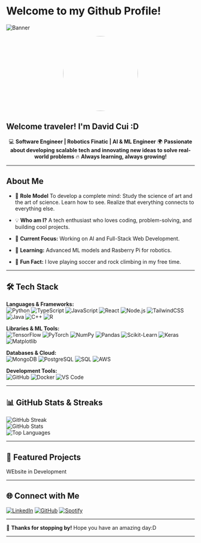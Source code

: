 # Welcome to my Github Profile!

![Banner](https://www.canva.com/design/DAGhcnWOTsQ/2LRDhqz4meHHyovePuuIsQ/view)  

<p align="center">
  <img src="https://your-image-url.com/your-photo.jpg" width="200" height="200" style="border-radius: 50%" />
</p>

## Welcome traveler! I'm David Cui :D

<p align="center">
  💻 <b>Software Engineer | Robotics Finatic | AI & ML Engineer</b>  
  🌍 <b>Passionate about developing scalable tech and innovating new ideas to solve real-world problems</b>  
  🔥 <b>Always learning, always growing!</b>
</p>

---

## About Me
- 🎯 **Role Model** To develop a complete mind: Study the science of art and the art of science. Learn how to see. Realize that everything connects to everything else.

- 💡 **Who am I?** A tech enthusiast who loves coding, problem-solving, and building cool projects.
- 🎯 **Current Focus:** Working on AI and Full-Stack Web Development.
- 🌱 **Learning:** Advanced ML models and Rasberry Pi for robotics.
- 🧗 **Fun Fact:** I love playing soccer and rock climbing in my free time.

---

## 🛠️ Tech Stack

**Languages & Frameworks:**  
![Python](https://img.shields.io/badge/Python-3776AB?style=for-the-badge&logo=python&logoColor=white)
![TypeScript](https://img.shields.io/badge/TypeScript-3178C6?style=for-the-badge&logo=typescript&logoColor=white)
![JavaScript](https://img.shields.io/badge/JavaScript-F7DF1E?style=for-the-badge&logo=javascript&logoColor=black)
![React](https://img.shields.io/badge/React-61DAFB?style=for-the-badge&logo=react&logoColor=black)
![Node.js](https://img.shields.io/badge/Node.js-43853D?style=for-the-badge&logo=node.js&logoColor=white)
![TailwindCSS](https://img.shields.io/badge/TailwindCSS-38B2AC?style=for-the-badge&logo=tailwind-css&logoColor=white)
![Java](https://img.shields.io/badge/Java-ED8B00?style=for-the-badge&logo=java&logoColor=white)
![C++](https://img.shields.io/badge/C++-00599C?style=for-the-badge&logo=c%2B%2B&logoColor=white)
![R](https://img.shields.io/badge/R-276DC3?style=for-the-badge&logo=r&logoColor=white)


**Libraries & ML Tools:**  
![TensorFlow](https://img.shields.io/badge/TensorFlow-FF6F00?style=for-the-badge&logo=tensorflow&logoColor=white)
![PyTorch](https://img.shields.io/badge/PyTorch-EE4C2C?style=for-the-badge&logo=pytorch&logoColor=white)
![NumPy](https://img.shields.io/badge/NumPy-013243?style=for-the-badge&logo=numpy&logoColor=white)
![Pandas](https://img.shields.io/badge/Pandas-150458?style=for-the-badge&logo=pandas&logoColor=white)
![Scikit-Learn](https://img.shields.io/badge/Scikit--Learn-F7931E?style=for-the-badge&logo=scikit-learn&logoColor=white)
![Keras](https://img.shields.io/badge/Keras-D00000?style=for-the-badge&logo=keras&logoColor=white)
![Matplotlib](https://img.shields.io/badge/Matplotlib-11557C?style=for-the-badge&logo=matplotlib&logoColor=white)

**Databases & Cloud:**  
![MongoDB](https://img.shields.io/badge/MongoDB-47A248?style=for-the-badge&logo=mongodb&logoColor=white)
![PostgreSQL](https://img.shields.io/badge/PostgreSQL-336791?style=for-the-badge&logo=postgresql&logoColor=white)
![SQL](https://img.shields.io/badge/SQL-4479A1?style=for-the-badge&logo=sqlite&logoColor=white)
![AWS](https://img.shields.io/badge/AWS-232F3E?style=for-the-badge&logo=amazon-aws&logoColor=white)

**Development Tools:**  
![GitHub](https://img.shields.io/badge/GitHub-181717?style=for-the-badge&logo=github&logoColor=white)
![Docker](https://img.shields.io/badge/Docker-2496ED?style=for-the-badge&logo=docker&logoColor=white)
![VS Code](https://img.shields.io/badge/VS%20Code-007ACC?style=for-the-badge&logo=visual-studio-code&logoColor=white)

---

## 📊 GitHub Stats & Streaks

![GitHub Streak](https://github-readme-streak-stats.herokuapp.com/?user=boncui&theme=radical&hide_border=true)  
![GitHub Stats](https://github-readme-stats.vercel.app/api?username=boncui&show_icons=true&theme=radical)  
![Top Languages](https://github-readme-stats.vercel.app/api/top-langs/?username=boncui&layout=compact&theme=radical)

---

## 🚀 Featured Projects

WEbsite in Development

---

## 🌐 Connect with Me

[![LinkedIn](https://img.shields.io/badge/LinkedIn-blue?style=for-the-badge&logo=linkedin)](https://linkedin.com/in/boncui)
[![GitHub](https://img.shields.io/badge/GitHub-black?style=for-the-badge&logo=github)](https://github.com/boncui)
[![Spotify](https://img.shields.io/badge/Spotify-black?style=for-the-badge&logo=spotify)](https://open.spotify.com/user/boncui)

---

🌟 **Thanks for stopping by!**  Hope you have an amazing day:D

---